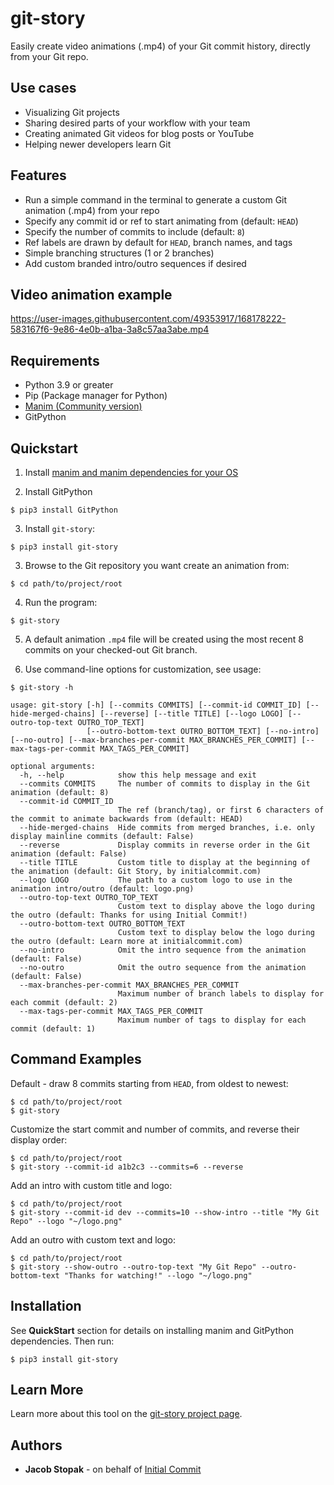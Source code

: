 # git-story
Easily create video animations (.mp4) of your Git commit history, directly from your
Git repo.

## Use cases
- Visualizing Git projects
- Sharing desired parts of your workflow with your team
- Creating animated Git videos for blog posts or YouTube
- Helping newer developers learn Git

## Features
- Run a simple command in the terminal to generate a custom Git animation (.mp4) from your repo
- Specify any commit id or ref to start animating from (default: `HEAD`)
- Specify the number of commits to include (default: `8`)
- Ref labels are drawn by default for `HEAD`, branch names, and tags
- Simple branching structures (1 or 2 branches)
- Add custom branded intro/outro sequences if desired

## Video animation example
https://user-images.githubusercontent.com/49353917/168178222-583167f6-9e86-4e0b-a1ba-3a8c57aa3abe.mp4

## Requirements
* Python 3.9 or greater
* Pip (Package manager for Python)
* [Manim (Community version)](https://www.manim.community/)
* GitPython

## Quickstart
1) Install [manim and manim dependencies for your OS](https://www.manim.community/)

2) Install GitPython

```console
$ pip3 install GitPython
```

3) Install `git-story`:

```console
$ pip3 install git-story
```

3) Browse to the Git repository you want create an animation from:

```console
$ cd path/to/project/root
```

4) Run the program:

```console
$ git-story
```

5) A default animation `.mp4` file will be created using the most recent 8 commits on your checked-out Git branch.

6) Use command-line options for customization, see usage:

```console
$ git-story -h

usage: git-story [-h] [--commits COMMITS] [--commit-id COMMIT_ID] [--hide-merged-chains] [--reverse] [--title TITLE] [--logo LOGO] [--outro-top-text OUTRO_TOP_TEXT]
                 [--outro-bottom-text OUTRO_BOTTOM_TEXT] [--no-intro] [--no-outro] [--max-branches-per-commit MAX_BRANCHES_PER_COMMIT] [--max-tags-per-commit MAX_TAGS_PER_COMMIT]

optional arguments:
  -h, --help            show this help message and exit
  --commits COMMITS     The number of commits to display in the Git animation (default: 8)
  --commit-id COMMIT_ID
                        The ref (branch/tag), or first 6 characters of the commit to animate backwards from (default: HEAD)
  --hide-merged-chains  Hide commits from merged branches, i.e. only display mainline commits (default: False)
  --reverse             Display commits in reverse order in the Git animation (default: False)
  --title TITLE         Custom title to display at the beginning of the animation (default: Git Story, by initialcommit.com)
  --logo LOGO           The path to a custom logo to use in the animation intro/outro (default: logo.png)
  --outro-top-text OUTRO_TOP_TEXT
                        Custom text to display above the logo during the outro (default: Thanks for using Initial Commit!)
  --outro-bottom-text OUTRO_BOTTOM_TEXT
                        Custom text to display below the logo during the outro (default: Learn more at initialcommit.com)
  --no-intro            Omit the intro sequence from the animation (default: False)
  --no-outro            Omit the outro sequence from the animation (default: False)
  --max-branches-per-commit MAX_BRANCHES_PER_COMMIT
                        Maximum number of branch labels to display for each commit (default: 2)
  --max-tags-per-commit MAX_TAGS_PER_COMMIT
                        Maximum number of tags to display for each commit (default: 1)
```

## Command Examples
Default - draw 8 commits starting from `HEAD`, from oldest to newest:

```console
$ cd path/to/project/root
$ git-story
```

Customize the start commit and number of commits, and reverse their display order:

```console
$ cd path/to/project/root
$ git-story --commit-id a1b2c3 --commits=6 --reverse
```

Add an intro with custom title and logo:

```console
$ cd path/to/project/root
$ git-story --commit-id dev --commits=10 --show-intro --title "My Git Repo" --logo "~/logo.png"
```

Add an outro with custom text and logo:

```console
$ cd path/to/project/root
$ git-story --show-outro --outro-top-text "My Git Repo" --outro-bottom-text "Thanks for watching!" --logo "~/logo.png"
```

## Installation
See **QuickStart** section for details on installing manim and GitPython dependencies. Then run:

```console
$ pip3 install git-story
```

## Learn More
Learn more about this tool on the [git-story project page](https://initialcommit.com/tools/git-story).

## Authors
* **Jacob Stopak** - on behalf of [Initial Commit](https://initialcommit.com)
